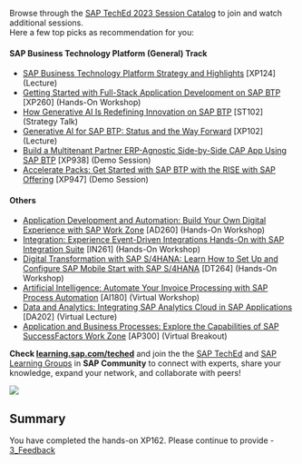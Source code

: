 
Browse through the <a href="https://go2.events.sap.com/TechEd2023/agb/go/agendabuilder.sessions/?l=326&locale=en_US">SAP TechEd 2023 Session Catalog</a> to join and watch additional sessions. <br>Here a few top picks as recommendation for you:

#### SAP Business Technology Platform (General) Track

* [SAP Business Technology Platform Strategy and Highlights](https://go2.events.sap.com/TechEd2023/agb/go/agendabuilder.sessions/?l=326&sid=117913&schid=520476&locale=en_US) [XP124] (Lecture)
* [Getting Started with Full-Stack Application Development on SAP BTP](https://go2.events.sap.com/TechEd2023/agb/go/agendabuilder.sessions/?l=326&sid=117895&schid=520489&locale=en_US) [XP260] (Hands-On Workshop)
* [How Generative AI Is Redefining Innovation on SAP BTP](https://go2.events.sap.com/TechEd2023/agb/go/agendabuilder.sessions/?l=326&sid=116843&schid=520505&locale=en_US) [ST102] (Strategy Talk)
* [Generative AI for SAP BTP: Status and the Way Forward](https://go2.events.sap.com/TechEd2023/agb/go/agendabuilder.sessions/?l=326&sid=117953&schid=520479&locale=en_US) [XP102] (Lecture)
* [Build a Multitenant Partner ERP-Agnostic Side-by-Side CAP App Using SAP BTP](https://go2.events.sap.com/TechEd2023/agb/go/agendabuilder.sessions/?l=326&sid=117920&schid=520510&locale=en_US) [XP938] (Demo Session)
* [Accelerate Packs: Get Started with SAP BTP with the RISE with SAP Offering](https://go2.events.sap.com/TechEd2023/agb/go/agendabuilder.sessions/?l=326&sid=117922&schid=520688&locale=en_US) [XP947] (Demo Session)

#### Others

* [Application Development and Automation: Build Your Own Digital Experience with SAP Work Zone](https://go3.events.sap.com/sapteched/hybrid/2022/reg/flow/sap/saptech2022/sapteched2022catalog/page/catalog/session/1660857713150001zR6p) [AD260] (Hands-On Workshop)
* [Integration: Experience Event-Driven Integrations Hands-On with SAP Integration Suite](https://go3.events.sap.com/sapteched/hybrid/2022/reg/flow/sap/saptech2022/sapteched2022catalog/page/catalog/session/1661198448254001XqgH) [IN261] (Hands-On Workshop)
* [Digital Transformation with SAP S/4HANA: Learn How to Set Up and Configure SAP Mobile Start with SAP S/4HANA](https://go3.events.sap.com/sapteched/hybrid/2022/reg/flow/sap/saptech2022/sapteched2022catalog/page/catalog/session/1661198449027001XXNj) [DT264] (Hands-On Workshop)
* [Artificial Intelligence: Automate Your Invoice Processing with SAP Process Automation](https://go3.events.sap.com/sapteched/hybrid/2022/reg/flow/sap/saptech2022/sapteched2022catalog/page/catalog/session/1661198041428001ExKO) [AI180] (Virtual Workshop)
* [Data and Analytics: Integrating SAP Analytics Cloud in SAP Applications](https://go3.events.sap.com/sapteched/hybrid/2022/reg/flow/sap/saptech2022/sapteched2022catalog/page/catalog/session/1661198041328001EO7q) [DA202] (Virtual Lecture)
* [Application and Business Processes: Explore the Capabilities of SAP SuccessFactors Work Zone](https://go3.events.sap.com/sapteched/hybrid/2022/reg/flow/sap/saptech2022/sapteched2022catalog/page/catalog/session/1661198037242001E6ZH) [AP300] (Virtual Breakout)

**Check [learning.sap.com/teched](https://learning.sap.com/teched)** and join the the [SAP TechEd](https://groups.community.sap.com/t5/sap-teched/gh-p/SAP-TechEd-Group) and [SAP Learning Groups](https://groups.community.sap.com/t5/sap-learning-groups/ct-p/SAP-Learning) in **SAP Community** to connect with experts, share your knowledge, expand your network, and collaborate with peers!

![](../images/TechEd_picture2.png)

## Summary

You have completed the hands-on XP162. Please continue to provide - [3_Feedback](https://github.com/SAP-samples/teched2023-XP162/blob/main/Exercises/4_Complete/3_Feedback.md)
